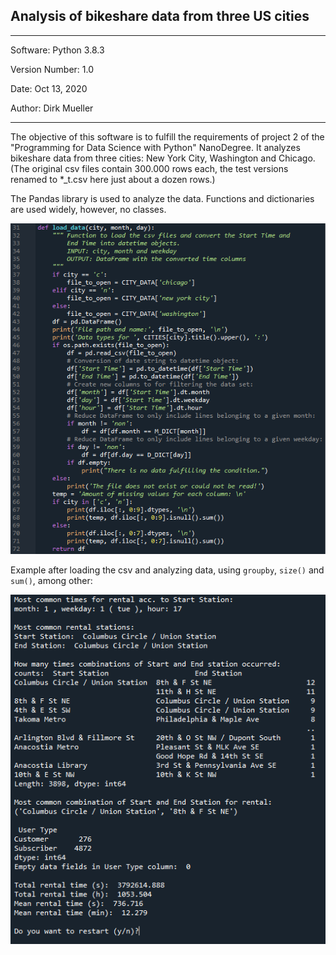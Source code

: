 ## Analysis of bikeshare data from three US cities
**********************************************
Software:		Python 3.8.3

Version Number:	1.0

Date: 			Oct 13, 2020

Author:			Dirk Mueller
**********************************************
The objective of this software is to fulfill the requirements of project 2 of the "Programming for Data Science with Python" NanoDegree. It analyzes bikeshare data from three cities: New York City, Washington and Chicago.
(The original csv files contain 300.000 rows each, the test versions renamed to *_t.csv here just about a dozen rows.)

The Pandas library is used to analyze the data. Functions and dictionaries are used widely, however, no classes.

![alt text](https://github.com/DirkMueller8/python_bikeshare_project/blob/master/snapshot.png "Excerpt of code showing the function to read and parse the data in csv format")

Example after loading the csv and analyzing data, using `groupby`, `size()` and `sum()`, among other:

![alt text](https://github.com/DirkMueller8/python_bikeshare_project/blob/master/snapshot_1.png "Exampel of output of analysis")